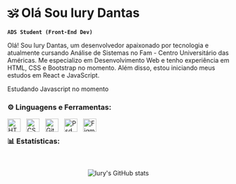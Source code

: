 # 🕉️ Olá Sou Iury Dantas

**`ADS Student (Front-End Dev)`**

Olá! Sou Iury Dantas, um desenvolvedor apaixonado por tecnologia e atualmente cursando Análise de Sistemas no Fam - Centro Universitário das Américas. Me especializo em Desenvolvimento Web e tenho experiência em HTML, CSS e Bootstrap no momento. Além disso, estou iniciando meus estudos em React e JavaScript.

Estudando Javascript no momento

### ⚙️ Linguagens e Ferramentas:

<img align="left" alt="HTML" width="30px" style="padding-right:10px;" src="https://cdn.jsdelivr.net/gh/devicons/devicon/icons/html5/html5-plain.svg" />
<img align="left" alt="CSS" width="30px" style="padding-right:10px;" src="https://cdn.jsdelivr.net/gh/devicons/devicon/icons/css3/css3-plain.svg" />
<img align="left" alt="GitHub" width="30px" style="padding-right:10px;" src="https://cdn.jsdelivr.net/gh/devicons/devicon/icons/github/github-original.svg" />
<img align="left" alt="Psd" width="30px" style="padding-right:10px;" src="https://cdn.jsdelivr.net/gh/devicons/devicon/icons/photoshop/photoshop-plain.svg" />
<img align="left" alt="Figma" width="30px" style="padding-right:10px;" src="https://cdn.jsdelivr.net/gh/devicons/devicon/icons/figma/figma-original.svg" />
<!--
<img align="left" alt="Bootstrap" width="30px" style="padding-right:10px;" src="https://cdn.jsdelivr.net/gh/devicons/devicon/icons/bootstrap/bootstrap-original.svg" />
<img align="left" alt="JavaScript" width="30px" style="padding-right:10px;" src="https://cdn.jsdelivr.net/gh/devicons/devicon/icons/javascript/javascript-plain.svg" />
<img align="left" alt="React" width="30px" style="padding-right:10px;" src="https://cdn.jsdelivr.net/gh/devicons/devicon/icons/react/react-original.svg" />
<img align="left" alt="NodeJS" width="30px" style="padding-right:10px;" src="https://cdn.jsdelivr.net/gh/devicons/devicon/icons/nodejs/nodejs-original.svg" />
<img align="left" alt="Git" width="30px" style="padding-right:10px;" src="https://cdn.jsdelivr.net/gh/devicons/devicon/icons/git/git-original.svg" />
-->
<br />

### 📊 Estatísticas:
<br/>

<div align="center">

![Iury's GitHub stats](https://streak-stats.demolab.com?user=iu-dantas&theme=outrun&border_radius=30&locale=pt_BR&date_format=M%20j%5B%2C%20Y%5D&mode=weekly&card_width=500)
</div>
<!--[![GitHub Streak](https://streak-stats.demolab.com?user=iu-dantas&theme=outrun&border_radius=30&locale=pt_BR&date_format=M%20j%5B%2C%20Y%5D&mode=weekly&card_width=500)](https://git.io/streak-stats)-->
